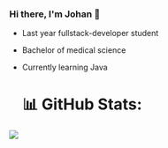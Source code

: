 ### Hi there, I'm Johan 👋
- Last year fullstack-developer student
- Bachelor of medical science
- Currently learning Java

  # 📊 GitHub Stats:
![](https://github-readme-stats.vercel.app/api/top-langs/?username=jfMoller&theme=blueberry&hide_border=false&include_all_commits=true&count_private=true&layout=compact)

